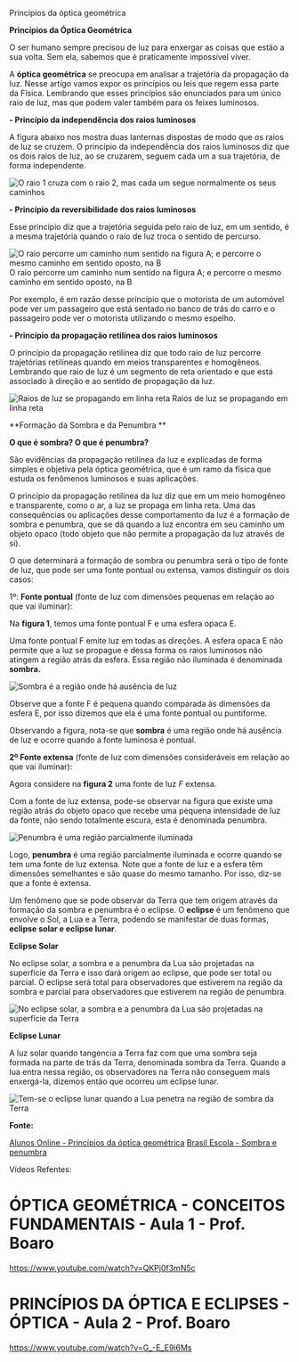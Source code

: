 Princípios da óptica geométrica

**Princípios da Óptica Geométrica**

O ser humano sempre precisou de luz para enxergar as coisas que estão a sua volta. Sem ela, sabemos que é praticamente impossível viver.

A **óptica geométrica** se preocupa em analisar a trajetória da propagação da luz. Nesse artigo vamos expor os princípios ou leis que regem essa parte da Física. Lembrando que esses princípios são enunciados para um único raio de luz, mas que podem valer também para os feixes luminosos.

**- Princípio da independência dos raios luminosos**

A figura abaixo nos mostra duas lanternas dispostas de modo que os raios de luz se cruzem. O princípio da independência dos raios luminosos diz que os dois raios de luz, ao se cruzarem, seguem cada um a sua trajetória, de forma independente.

![O raio 1 cruza com o raio 2, mas cada um segue normalmente os seus caminhos ](https://static.planejativo.com/uploads/novas/f649ba2d613a76e6c176c24f43c291ba.jpg)

**- Princípio da reversibilidade dos raios luminosos**

Esse princípio diz que a trajetória seguida pelo raio de luz, em um sentido, é a mesma trajetória quando o raio de luz troca o sentido de percurso.

![O raio percorre um caminho num sentido na figura A; e percorre o mesmo caminho em sentido oposto, na B ](https://static.planejativo.com/uploads/novas/34cbcb15ff5873bdd8a5348ea34fdfb6.jpg)
O raio percorre um caminho num sentido na figura A; e percorre o mesmo caminho em sentido oposto, na B

Por exemplo, é em razão desse princípio que o motorista de um automóvel pode ver um passageiro que está sentado no banco de trás do carro e o passageiro pode ver o motorista utilizando o mesmo espelho.

**- Princípio da propagação retilínea dos raios luminosos**

O princípio da propagação retilínea diz que todo raio de luz percorre trajetórias retilíneas quando em meios transparentes e homogêneos. Lembrando que raio de luz é um segmento de reta orientado e que está associado à direção e ao sentido de propagação da luz.



![Raios de luz se propagando em linha reta](https://static.planejativo.com/uploads/novas/5118e5322fd226c9f533dc3aed48dd45.jpg)
Raios de luz se propagando em linha reta

**Formação da Sombra e da Penumbra
**

**O que é sombra? O que é penumbra?**

São evidências da propagação retilínea da luz e explicadas de forma simples e objetiva pela óptica geométrica, que é um ramo da física que estuda os fenômenos luminosos e suas aplicações.

O princípio da propagação retilínea da luz diz que em um meio homogêneo e transparente, como o ar, a luz se propaga em linha reta. Uma das consequências ou aplicações desse comportamento da luz é a formação de sombra e penumbra, que se dá quando a luz encontra em seu caminho um objeto opaco (todo objeto que não permite a propagação da luz através de si).

O que determinará a formação de sombra ou penumbra será o tipo de fonte de luz, que pode ser uma fonte pontual ou extensa, vamos distinguir os dois casos:

1º: **Fonte pontual** (fonte de luz com dimensões pequenas em relação ao que vai iluminar):

Na **figura 1**, temos uma fonte pontual F e uma esfera opaca E.

Uma fonte pontual F emite luz em todas as direções. A esfera opaca E não permite que a luz se propague e dessa forma os raios luminosos não atingem a região atrás da esfera. Essa região não iluminada é denominada **sombra.**

![Sombra é a região onde há ausência de luz](https://static.planejativo.com/uploads/novas/5c773a0afbf0a1d4c3665d08d031c5b7.jpg)

Observe que a fonte F é pequena quando comparada às dimensões da esfera E, por isso dizemos que ela é uma fonte pontual ou puntiforme.

Observando a figura, nota-se que **sombra** é uma região onde há ausência de luz e ocorre quando a fonte luminosa é pontual.

**2º Fonte extensa** (fonte de luz com dimensões consideráveis em relação ao que vai iluminar):

Agora considere na **figura 2** uma fonte de luz *F* extensa.

Com a fonte de luz extensa, pode-se observar na figura que existe uma região atrás do objeto opaco que recebe uma pequena intensidade de luz da fonte, não sendo totalmente escura, esta é denominada penumbra.

![Penumbra é uma região parcialmente iluminada](https://static.planejativo.com/uploads/novas/fa9010e9d376c232d3c9e29891fd292b.jpg)

Logo, **penumbra** é uma região parcialmente iluminada e ocorre quando se tem uma fonte de luz extensa. Note que a fonte de luz e a esfera têm dimensões semelhantes e são quase do mesmo tamanho. Por isso, diz-se que a fonte é extensa.

Um fenômeno que se pode observar da Terra que tem origem através da formação da sombra e penumbra é o eclipse. O **eclipse** é um fenômeno que envolve o Sol, a Lua e a Terra, podendo se manifestar de duas formas, **eclipse solar e eclipse lunar**.

**Eclipse Solar**

No eclipse solar, a sombra e a penumbra da Lua são projetadas na superfície da Terra e isso dará origem ao eclipse, que pode ser total ou parcial. O eclipse será total para observadores que estiverem na região da sombra e parcial para observadores que estiverem na região de penumbra.

![No eclipse solar, a sombra e a penumbra da Lua são projetadas na superfície da Terra](https://static.planejativo.com/uploads/novas/2915573e62d59b8c6908c0bebd7d817d.jpg)

**Eclipse Lunar**

A luz solar quando tangencia a Terra faz com que uma sombra seja formada na parte de trás da Terra, denominada sombra da Terra. Quando a lua entra nessa região, os observadores na Terra não conseguem mais enxergá-la, dizemos então que ocorreu um eclipse lunar.

![Tem-se o eclipse lunar quando a Lua penetra na região de sombra da Terra](https://static.planejativo.com/uploads/novas/ecdb200938e0879349b12db168ad7c5b.jpg)



**Fonte:**

[Alunos Online - Princípios da óptica geométrica](https://alunosonline.uol.com.br/fisica/principios-otica-geometrica.html)
[Brasil Escola - Sombra e penumbra](https://brasilescola.uol.com.br/fisica/sombra-penumbra.htm)



Vídeos Refentes:

# ÓPTICA GEOMÉTRICA - CONCEITOS FUNDAMENTAIS - Aula 1 - Prof. Boaro

https://www.youtube.com/watch?v=QKPj0f3mN5c

# PRINCÍPIOS DA ÓPTICA E ECLIPSES - ÓPTICA - Aula 2 - Prof. Boaro

https://www.youtube.com/watch?v=G_-E_E9i6Ms


